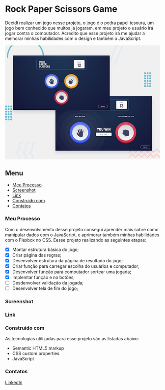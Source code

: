 # Rock Paper Scissors Game

Decidi realizar um jogo nesse projeto, o jogo é o pedra papel tesoura, um jogo bem conhecido que muitos já jogaram, em meu projeto o usuário irá jogar contra o computador. Acredito que esse projeto irá me ajudar a melhorar minhas habilidades com o design e também o JavaScript.

![Imagem preview do projeto](./design/desktop-preview.jpg)

## Menu

- [Meu Processo](#meu-peocesso)
- [Screenshot](#screenshot)
- [Link](#link)
- [Construido com](#construido-com)
- [Contatos](#contatos)

### Meu Processo

Com o desenvolvimento desse projeto consegui aprender mais sobre como manipular dados com o JavaScript, e aprimorar também minhas habilidades com o Flexbox no CSS. Eesse projeto realizando as seguintes etapas:

- [X] Montar estrutura básica do jogo;
- [X] Criar página das regras;
- [X] Desenvolver estrutura da página de resultado do jogo;
- [X] Criar função para carregar escolha do usuários e computador;
- [X] Desenvolver função para computador sortear uma jogada;
- [X] Implemtar função e no botões;
- [ ] Desdenvolver validação da jogada;
- [ ] Desenvolver tela de fim do jogo;

### Screenshot

<!--Abaixo estou deixando um screenshot do design final do projeto conforme desenvolvi: **-->

<!--![Imagem do meu resultado do projeto](./design/my-solution.jpg)-->

### Link

<!--Estou deixando abaixo o link com o deploy do projeto para visualização direto no navegador:-->

<!--    - Para acessar o App clique [aqui](https://calculator-app-main-lake.vercel.app/)-->

### Construido com

As tecnologias utilizadas para esse projeto são as listadas abaixo:

- Semantic HTML5 markup
- CSS custom properties
- JavaScript

### Contatos

[LinkedIn](https://www.linkedin.com/in/lucas-boarini)